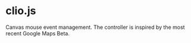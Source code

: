 clio.js
=======

Canvas mouse event management.   The controller is inspired by the most recent Google Maps Beta.

